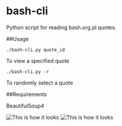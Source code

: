 # bash-cli
Python script for reading bash.org.pl quotes. 

##Usage

 `./bash-cli.py quote_id` 
 
 To view a specified quote
 
 
 `./bash-cli.py -r`
 
 To randomly select a quote
 
 ##Requirements 
 
 BeautifulSoup4


![This is how it looks](http://i.imgur.com/o2HUdBf.png)
![This is how it looks](http://i.imgur.com/CLSeCfl.png)
